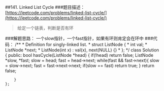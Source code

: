##141. Linked List Cycle
###题目描述：[https://leetcode.com/problems/linked-list-cycle/](https://leetcode.com/problems/linked-list-cycle/)
> 给定一个链表，判断是否有环

###解题思路：
一个slow指针，一个fast指针，如果有环则肯定会在环中
###代码：
	/**
	 * Definition for singly-linked list.
	 * struct ListNode {
	 *     int val;
	 *     ListNode *next;
	 *     ListNode(int x) : val(x), next(NULL) {}
	 * };
	 */
	class Solution {
	public:
	    bool hasCycle(ListNode *head) {
	        if(!head)
	            return false;
	        ListNode *slow, *fast;
	        slow = head;
	        fast = head->next;
	        while(fast && fast->next){
	            slow = slow->next;
	            fast = fast->next->next;
	            if(slow == fast)
	                return true;
	        }
	        return false;
	        
	    }
	};